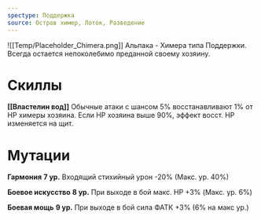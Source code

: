 ```yaml
---
spectype: Поддержка
source: Остров химер, Лоток, Разведение
---
```

![[Temp/Placeholder_Chimera.png]]
Альпака - Химера типа Поддержки. Всегда остается непоколебимо преданной своему хозяину.

# Скиллы

**[[Властелин вод]]**
Обычные атаки с шансом 5% восстанавливают 1% от HP химеры хозяина. Если HP хозяина выше 90%, эффект восст. HP изменяется на щит.


# Мутации

**Гармония**
**7 ур.**
Входящий стихийный урон -20%
(Макс. ур. 40%)

**Боевое искусство**
**8 ур.**
При выходе в бой макс. HP +3%
(Макс. ур. 6%)

**Боевая мощь**
**9 ур.**
При выходе в бой сила ФАТК +3%
(6% на макс ур.)
